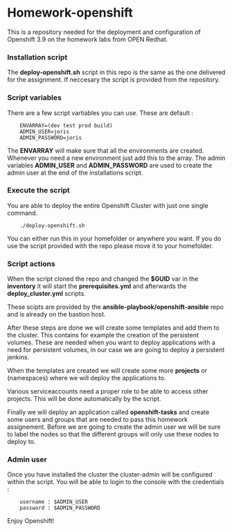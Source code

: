 # Homework-openshift

This is a repository needed for the deployment and configuration of Openshift 3.9 on the homework labs from OPEN Redhat.

### Installation script

The __deploy-openshift.sh__ script in this repo is the same as the one delivered for the assignment. If neccesary the script is provided from the repository.

### Script variables

There are a few script vartiables you can use. These are default :

        ENVARRAY=(dev test prod build)
        ADMIN_USER=joris
        ADMIN_PASSWORD=joris

The __ENVARRAY__ will make sure that all the environments are created. Whenever you need a new environment just add this to the array. The admin variables __ADMIN_USER__ and __ADMIN_PASSWORD__ are used to create the admin user at the end of the installations script. 

### Execute the script

You are able to deploy the entire Openshift Cluster with just one single command.

        ./deploy-openshift.sh

You can either run this in your homefolder or anywhere you want. If you do use the script provided with the repo please move it to your homefolder.

### Script actions

When the script cloned the repo and changed the __$GUID__ var in the __inventory__ it will start the __prerequisites.yml__ and afterwards the __deploy_cluster.yml__ scripts.

These scipts are provided by the __ansible-playbook/openshift-ansible__ repo and is already on the bastion host.

After these steps are done we will create some templates and add them to the cluster. This contains for example the creation of the persistent volumes. These are needed when you want to deploy applications with a need for persistent volumes, in our case we are going to deploy a persistent jenkins.

When the templates are created we will create some more __projects__ or (namespaces) where we will deploy the applications to.

Various serviceaccounts need a proper role to be able to access other projects. This will be done automatically by the script.

Finally we will deploy an application called __openshift-tasks__ and create some users and groups that are needed to pass this homework assignement. Before we are going to create the admin user we will be sure to label the nodes so that the different groups will only use these nodes to deploy to.

### Admin user

Once you have installed the cluster the cluster-admin will be configured within the script. You will be able to login to the console with the credentials :

        username : $ADMIN_USER
        password : $ADMIN_PASSWORD

Enjoy Openshift!
